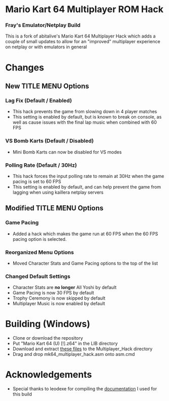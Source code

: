 # Mario Kart 64 Multiplayer ROM Hack
### Fray's Emulator/Netplay Build
This is a fork of abitalive's Mario Kart 64 Multiplayer Hack which adds a couple of small updates to allow for an "improved" multiplayer experience on netplay or with emulators in general

# Changes
## New TITLE MENU Options
### Lag Fix (Default / Enabled)
- This hack prevents the game from slowing down in 4 player matches
- This setting is enabled by default, but is known to break on console, as well as cause issues with the final lap music when combined with 60 FPS

### VS Bomb Karts (Default / Disabled)
- Mini Bomb Karts can now be disabled for VS modes

### Polling Rate (Default / 30Hz)
- This hack forces the input polling rate to remain at 30Hz when the game pacing is set to 60 FPS
- This setting is enabled by default, and can help prevent the game from lagging when using kaillera netplay servers

## Modified TITLE MENU Options
### Game Pacing
- Added a hack which makes the game run at 60 FPS when the 60 FPS pacing option is selected.

### Reorganized Menu Options
- Moved Character Stats and Game Pacing options to the top of the list

### Changed Default Settings
- Character Stats are **no longer** All Yoshi by default
- Game Pacing is now 30 FPS by default
- Trophy Ceremony is now skipped by default
- Multiplayer Music is now enabled by default

# Building (Windows)
- Clone or download the repository
- Put "Mario Kart 64 (U) [!].z64" in the LIB directory
- Download and extract [these files](https://drive.google.com/file/d/0B1g_ALmgbOzxSDdWVVA4TXdwWlk/view?usp=sharing) to the Multiplayer_Hack directory
- Drag and drop mk64_multiplayer_hack.asm onto asm.cmd

# Acknowledgements
- Special thanks to leodexe for compiling the [documentation](https://pastebin.com/D7J2L5yu) I used for this build